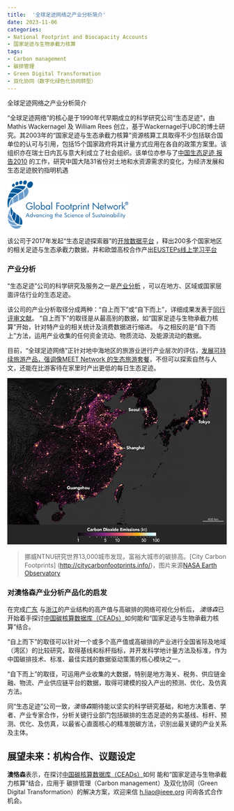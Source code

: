 ```yaml
---
title:  '全球足迹网络之产业分析简介'
date: 2023-11-06
categories:
- National Footprint and Biocapacity Accounts
- 国家足迹与生物承截力核算
tags:
- Carbon management
- 碳排管理
- Green Digital Transformation
- 双化协同（数字化绿色化协同转型）
---
```


全球足迹网络之产业分析简介

“全球足迹网络”的核心是于1990年代早期成立的科学研究公司“生态足迹”，由Mathis Wackernagel 及 William Rees 创立，基于Wackernagel于UBC的博士研究。其2003年的“国家足迹与生态承截力核算”资源核算工具取得不少包括联合国单位的认可与引用，包括15个国家政府将其计量方式应用在各自的政策方案里。该组织亦在瑞士日内瓦与意大利成立了社会组织。该单位亦参与了[中国生态足迹 
报告2010](https://www.footprintnetwork.org/content/images/uploads/LPR_China_2010_Chinese.pdf) 的工作，研究中国大陆31省份对土地和水资源需求的变化，为经济发展和生态足迹脱钓指明机遇

 <!--more-->
![Global-Footprint-Network-logo](Global-Footprint-Network-logo-blue-trademark.png)

该公司于2017年发起“生态足迹探索器”的[开放数据平台](https://data.footprintnetwork.org/#/) ，释出200多个国家地区的相关足迹与生态承截力数据，并和欧盟高校合作产出[EUSTEPs线上学习平台](https://www.eusteps.eu/)

### 产业分析

“生态足迹”公司的科学研究及服务之一是[产业分析](https://www.footprintnetwork.org/our-work/sector-analysis/) ，可以在地方、区域或国家层面评估行业的生态足迹。

该公司的产业分析取径分成两种：“自上而下”或“自下而上”，详细成果发表于[同行评审文献](https://www.footprintnetwork.org/resources/journal-articles/)。
“自上而下”的取径是从最高别的数据，如“国家足迹与生物承截力核算”开始，针对特产业的相关统计及消费数据进行缩进。
与之相反的是“自下而上”方法，运用产业收集的任何资金流动、物质流动、及能源流动的数据。

目前，“全球足迹网络”正针对地中海地区的旅游业迸行产业层次的评估，[发展可持续旅游产品，强调像MEET Network 的生态旅游套餐](https://www.footprintnetwork.org/our-work/sustainable-tourism/)，不但可以探索自然与人文，还能在比游客待在家里时产出更低的每日生态足迹。

![富裕大城市的碳排高，责任也大](./featured.png)
> 挪威NTNU研究世界13,000城市发现，富裕大城市的碳排高。[City Carbon Footprints] (http://citycarbonfootprints.info/)，图片来源[NASA Earth Observatory](https://earthobservatory.nasa.gov/images/144807/sizing-up-the-carbon-footprint-of-cities)


### 对澳恪森产业分析产品化的启发

在完成[广东](https://oxon8.netlify.app/post/2023-10-26-guandong-high-carbon-intensity-industry-mapping/) 与[浙江](https://oxon8.netlify.app/post/2023-11-05-zhejiang-high-carbon-intensity-industry-mapping/)的产业结构的高产值与高碳排的网络可视化分析后， *澳恪森*已开始着手探讨[中国碳核算数据库（CEADs）](https://www.ceads.net.cn/)如何能和“国家足迹与生物承截力核算”结合。

“自上而下”的取径可以针对一个或多个高产值或高碳排的产业进行全国省际及地域（湾区）的比较研究，取得基线和标杆指标，并开发科学地计量方法及标准，作为中国碳排技术、标准、最佳实践的数据驱动策策的核心模块之一。

“自下而上”的取径，可运用产业收集的大数据，特别是地方海关、税务、供应链金融、物流、产业供应链平台的数据，取得可建模的投入产出的预测、优化、及仿真方法。

同“生态足迹”公司一致，*澳恪森*期待能以坚实的科学研究基础，和地方决策者、学者、产业专家合作，分析关键行业部门包括碳排的生态足迹的务实基线、标杆、预测、优化、及仿真，以最省心直面核心的精准脱碳方法，识别出最关键的产业关系及主体。

## 展望未来：机构合作、议题设定

**澳恪森**表示，在探讨[中国碳核算数据库（CEADs）](https://www.ceads.net.cn/)如何 能和“国家足迹与生物承截力核算”结合，应用于 碳排管理（Carbon management）及双化协同（Green Digital Transformation）的解决方案，欢迎来信 h.liao@ieee.org 问询各式合作机会。


